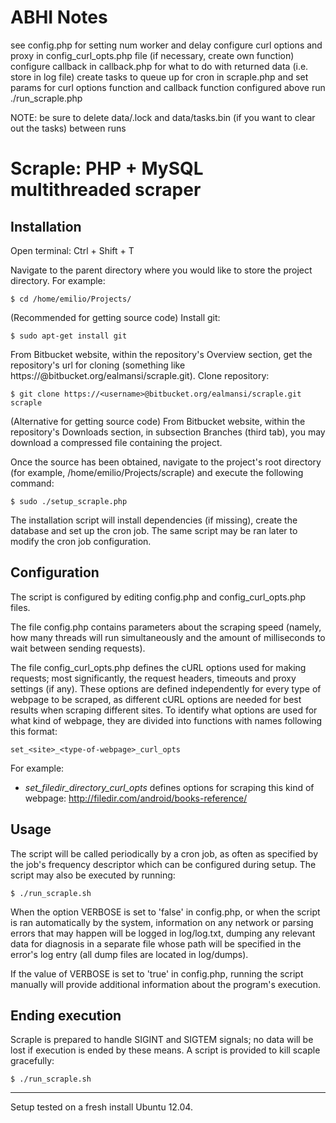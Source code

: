 # ABHI Notes

see config.php for setting num worker and delay
configure curl options and proxy in config_curl_opts.php file (if necessary, create own function)
configure callback in callback.php for what to do with returned data (i.e. store in log file)
create tasks to queue up for cron in scraple.php and set params for curl options function and callback function configured above
run ./run_scraple.php

NOTE: be sure to delete data/.lock and data/tasks.bin (if you want to clear out the tasks) between runs


# Scraple: PHP + MySQL multithreaded scraper

## Installation

Open terminal: Ctrl + Shift + T

Navigate to the parent directory where you would like to store the project directory. For example:
 
	$ cd /home/emilio/Projects/

(Recommended for getting source code)
Install git:

	$ sudo apt-get install git

From Bitbucket website, within the repository's Overview section, get the repository's url for cloning (something like https://<username>@bitbucket.org/ealmansi/scraple.git). Clone repository:

	$ git clone https://<username>@bitbucket.org/ealmansi/scraple.git scraple

(Alternative for getting source code)
From Bitbucket website, within the repository's Downloads section, in subsection Branches (third tab), you may download a compressed file containing the project.

Once the source has been obtained, navigate to the project's root directory (for example, /home/emilio/Projects/scraple) and execute the following command:

	$ sudo ./setup_scraple.php

The installation script will install dependencies (if missing), create the database and set up the cron job. The same script may be ran later to modify the cron job configuration.

## Configuration

The script is configured by editing config.php and config_curl_opts.php files.

The file config.php contains parameters about the scraping speed (namely, how many threads will run simultaneously and the amount of milliseconds to wait between sending requests).

The file config_curl_opts.php defines the cURL options used for making requests; most significantly, the request headers, timeouts and proxy settings (if any). These options are defined independently for every type of webpage to be scraped, as different cURL options are needed for best results when scraping different sites. To identify what options are used for what kind of webpage, they are divided into functions with names following this format:

	set_<site>_<type-of-webpage>_curl_opts


For example:

* _set_filedir_directory_curl_opts_ defines options for scraping this kind of webpage: http://filedir.com/android/books-reference/

## Usage

The script will be called periodically by a cron job, as often as specified by the job's frequency descriptor which can be configured during setup. The script may also be executed by running:

	$ ./run_scraple.sh

When the option VERBOSE is set to 'false' in config.php, or when the script is ran automatically by the system, information on any network or parsing errors that may happen will be logged in log/log.txt, dumping any relevant data for diagnosis in a separate file whose path will be specified in the error's log entry (all dump files are located in log/dumps).

If the value of VERBOSE is set to 'true' in config.php, running the script manually will provide additional information about the program's execution.

## Ending execution

Scraple is prepared to handle SIGINT and SIGTEM signals; no data will be lost if execution is ended by these means. A script is provided to kill scaple gracefully:

	$ ./run_scraple.sh

---

Setup tested on a fresh install Ubuntu 12.04.